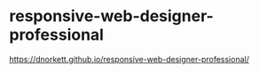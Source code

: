 # responsive-web-designer-professional
https://dnorkett.github.io/responsive-web-designer-professional/
